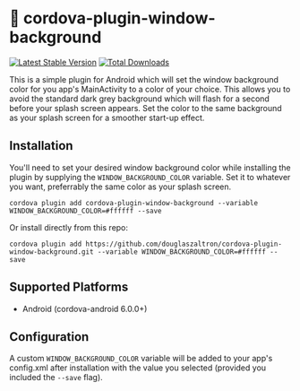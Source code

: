 # :art: cordova-plugin-window-background

[![Latest Stable Version](https://img.shields.io/npm/v/cordova-plugin-window-background.svg)](https://www.npmjs.com/package/cordova-plugin-window-background)
[![Total Downloads](https://img.shields.io/npm/dt/cordova-plugin-window-background.svg)](https://npm-stat.com/charts.html?package=cordova-plugin-window-background)

This is a simple plugin for Android which will set the window background color for you app's MainActivity to a color of your choice.
This allows you to avoid the standard dark grey background which will flash for a second before your splash screen appears. Set the color to the same background as your splash screen for a smoother start-up effect.

## Installation

You'll need to set your desired window background color while installing the plugin by supplying the `WINDOW_BACKGROUND_COLOR` variable. Set it to whatever you want, preferrably the same color as your splash screen.

    cordova plugin add cordova-plugin-window-background --variable WINDOW_BACKGROUND_COLOR=#ffffff --save
	
Or install directly from this repo:

    cordova plugin add https://github.com/douglaszaltron/cordova-plugin-window-background.git --variable WINDOW_BACKGROUND_COLOR=#ffffff --save

	
## Supported Platforms

- Android (cordova-android 6.0.0+)

## Configuration

A custom `WINDOW_BACKGROUND_COLOR` variable will be added to your app's config.xml after installation with the value you selected (provided you included the `--save` flag).

<plugin name="cordova-plugin-window-background">
    <variable name="WINDOW_BACKGROUND_COLOR" value="#ffffff" />
</plugin>